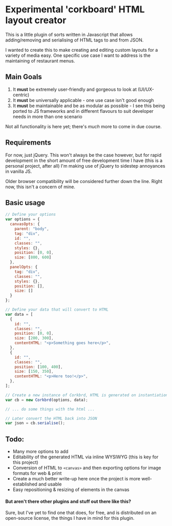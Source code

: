 # Experimental 'corkboard' HTML layout creator

This is a little plugin of sorts written in Javascript that allows adding/removing and serialising of HTML tags to and from JSON.

I wanted to create this to make creating and editing custom layouts for a variety of media easy. One specific use case I want to address is the maintaining of restaurant menus.


## Main Goals

1. It **must** be extremely user-friendly and gorgeous to look at (UI/UX-centric)
2. It **must** be universally applicable - one use case isn't good enough
3. It **must** be maintainable and be as modular as possible - I see this being ported to JS frameworks and in different flavours to suit developer needs in more than one scenario

Not all functionality is here yet; there's _much_ more to come in due course.


## Requirements

For now, just jQuery. This won't always be the case however, but for rapid development in the short amount of free development time I have (this is a personal project, after all) I'm making use of jQuery to sidestep annoyances in vanilla JS.

Older browser compatibility will be considered further down the line. Right now, this isn't a concern of mine.


## Basic usage

```javascript
// Define your options
var options = {
  canvasOpts: {
    parent: "body",
    tag: "div",
    id: "",
    classes: "",
    styles: {},
    position: [0, 0],
    size: [800, 600]
  },
  panelOpts: {
    tag: "div",
    classes: "",
    styles: {},
    position: [],
    size: []
  }
};

// Define your data that will convert to HTML
var data = [
  {
    id: "",
    classes: "",
    position: [0, 0],
    size: [200, 300],
    contentHTML: "<p>Something goes here</p>",
  },
  {
    id: "",
    classes: "",
    position: [100, 400],
    size: [150, 350],
    contentHTML: "<p>Here too!</p>",
  },
];

// Create a new instance of Corkbrd, HTML is generated on instantiation
var cb = new Corkbrd(options, data);

// ... do some things with the html ...

// Later convert the HTML back into JSON
var json = cb.serialise();

```


## Todo:

- Many more options to add
- Editability of the generated HTML via inline WYSIWYG (this is key for this project)
- Conversion of HTML to `<canvas>` and then exporting options for image formats for web & print
- Create a much better write-up here once the project is more well-established and usable
- Easy repositioning & resizing of elements in the canvas


#### But aren't there other plugins and stuff out there like this?

Sure, but I've yet to find one that does, for free, and is distributed on an open-source license, the things I have in mind for this plugin.
